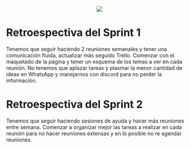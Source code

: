 <p align="center"> 
<img src="https://user-images.githubusercontent.com/84039185/120393567-8432ab80-c308-11eb-8066-53ded19a0915.png">
</p>


# Retroespectiva del Sprint 1

Tenemos que seguir haciendo 2 reuniones semanales y tener una comunicación fluida,
actualizar más seguido Trello. Comenzar con el maquetado de la página y tener un esquema 
de los temas a ver en cada reunión.
No tenemos que aplazar tareas   y plasmar la menor cantidad de ideas en WhatsApp y manejarnos 
con discord para no perder la información.


# Retroespectiva del Sprint 2

Tenemos que seguir haciendo sesiones de ayuda y hacer más reuniones entre semana.
Comenzar a organizar mejor las tareas a realizar en cada reunión para no hacer reuniones
extensas y en lo posible no re agendar reuniones.

